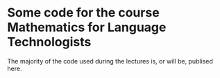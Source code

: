 # Some code for the course Mathematics for Language Technologists

The majority of the code used during the lectures is, or will be, publised here.
